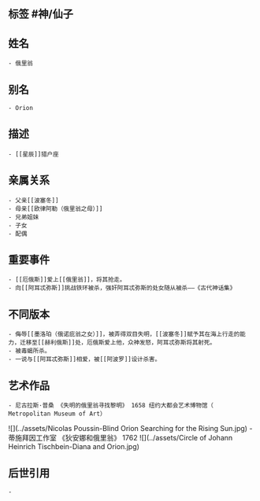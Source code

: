 ## 标签  #神/仙子
## 姓名
	- 俄里翁
## 别名
	- Orion
## 描述
	- [[星辰]]猎户座
## 亲属关系
	- 父亲[[波塞冬]]
	- 母亲[[欧律阿勒（俄里翁之母）]]
	- 兄弟姐妹
	- 子女
	- 配偶
## 重要事件
	- [[厄俄斯]]爱上[[俄里翁]]，将其抢走。
	- 向[[阿耳忒弥斯]]挑战铁环被杀，强奸阿耳忒弥斯的处女随从被杀——《古代神话集》
## 不同版本
	- 侮辱[[墨洛珀（俄诺庇翁之女）]]，被弄得双目失明，[[波塞冬]]赋予其在海上行走的能力，迁移至[[赫利俄斯]]处，厄俄斯爱上他，众神发怒，阿耳忒弥斯将其射死。
	- 被毒蝎所杀。
	- 一说与[[阿耳忒弥斯]]相爱，被[[阿波罗]]设计杀害。
## 艺术作品
	- 尼古拉斯·普桑 《失明的俄里翁寻找黎明》 1658 纽约大都会艺术博物馆（ Metropolitan Museum of Art）
 ![](../assets/Nicolas Poussin-Blind Orion Searching for the Rising Sun.jpg)
	- 蒂施拜因工作室 《狄安娜和俄里翁》 1762
 ![](../assets/Circle of Johann Heinrich Tischbein-Diana and Orion.jpg)
## 后世引用
	-
